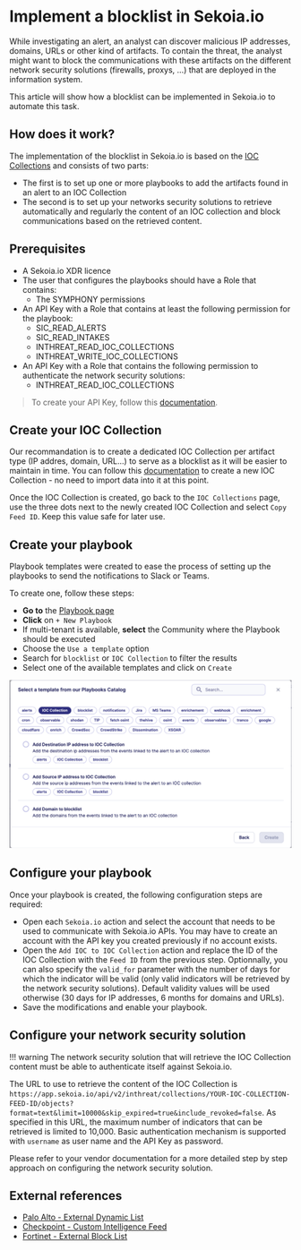 # Implement a blocklist in Sekoia.io

While investigating an alert, an analyst can discover malicious IP addresses, domains, URLs or other kind of artifacts.
To contain the threat, the analyst might want to block the communications with these artifacts on the different network security solutions (firewalls, proxys, …) that are deployed in the information system. 

This article will show how a blocklist can be implemented in Sekoia.io to automate this task.

## How does it work?

The implementation of the blocklist in Sekoia.io is based on the [IOC Collections](../../../cti/features/consume/ioccollections.md) and consists of two parts:

- The first is to set up one or more playbooks to add the artifacts found in an alert to an IOC Collection
- The second is to set up your networks security solutions to retrieve automatically and regularly the content of an IOC collection and block communications based on the retrieved content.

## Prerequisites

- A Sekoia.io XDR licence
- The user that configures the playbooks should have a Role that contains:
	* The SYMPHONY permissions
- An API Key with a Role that contains at least the following permission for the playbook:
	* SIC_READ_ALERTS
    * SIC_READ_INTAKES
    * INTHREAT_READ_IOC_COLLECTIONS
    * INTHREAT_WRITE_IOC_COLLECTIONS
- An API Key with a Role that contains the following permission to authenticate the network security solutions:
    * INTHREAT_READ_IOC_COLLECTIONS

> To create your API Key, follow this [documentation](../../../getting_started/manage_api_keys.md).

## Create your IOC Collection

Our recommandation is to create a dedicated IOC Collection per artifact type (IP addres, domain, URL...) to serve as a blocklist as it will be easier to maintain in time. You can follow this [documentation](../../../cti/features/consume/ioccollections.md) to create a new IOC Collection - no need to import data into it at this point.

Once the IOC Collection is created, go back to the `IOC Collections` page, use the three dots next to the newly created IOC Collection and select `Copy Feed ID`. Keep this value safe for later use.

## Create your playbook

Playbook templates were created to ease the process of setting up the playbooks to send the notifications to Slack or Teams. 

To create one, follow these steps: 


- **Go to** the [Playbook page](https://app.sekoia.io/operations/playbooks)
- **Click** on `+ New Playbook`
- If multi-tenant is available, **select** the Community where the Playbook should be executed
- Choose the `Use a template` option 
- Search for `blocklist` or `IOC Collection` to filter the results
- Select one of the available templates and click on `Create`

![Examples of blocklist playbook templates](../../../assets/operation_center/playbooks/blocklist-templates.png)


## Configure your playbook

Once your playbook is created, the following configuration steps are required:

- Open each `Sekoia.io` action and select the account that needs to be used to communicate with Sekoia.io APIs. You may have to create an account with the API key you created previously if no account exists.
- Open the `Add IOC to IOC Collection` action and replace the ID of the IOC Collection with the `Feed ID` from the previous step. Optionnally, you can also specify the `valid_for` parameter with the number of days for which the indicator will be valid (only valid indicators will be retrieved by the network security solutions). Default validity values will be used otherwise (30 days for IP addresses, 6 months for domains and URLs). 
- Save the modifications and enable your playbook.

## Configure your network security solution

!!! warning
    The network security solution that will retrieve the IOC Collection content must be able to authenticate itself against Sekoia.io. 

The URL to use to retrieve the content of the IOC Collection is `https://app.sekoia.io/api/v2/inthreat/collections/YOUR-IOC-COLLECTION-FEED-ID/objects?format=text&limit=10000&skip_expired=true&include_revoked=false`. As specified in this URL, the maximum number of indicators that can be retrieved is limited to 10,000. Basic authentication mechanism is supported with `username` as user name and the API Key as password.

Please refer to your vendor documentation for a more detailed step by step approach on configuring the network security solution.

## External references

- [Palo Alto - External Dynamic List](https://docs.paloaltonetworks.com/pan-os/9-1/pan-os-admin/policy/use-an-external-dynamic-list-in-policy/external-dynamic-list)
- [Checkpoint - Custom Intelligence Feed](https://support.checkpoint.com/results/sk/sk132193)
- [Fortinet - External Block List](https://docs.fortinet.com/document/fortigate/6.2.0/new-features/625349/external-block-list-threat-feed-policy)